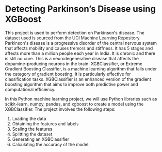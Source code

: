 # Detecting Parkinson’s Disease using XGBoost
This project is used to perform detection on Parkinson's disease. The dataset used is sourced from the UCI Machine Learning Repository. 
Parkinson's disease is a progressive disorder of the central nervous system that affects mobility and causes tremors and stiffness. 
It has 5 stages and affects more than a million people each year in India. It is chronic and there is still no cure. This is a neurodegenerative disease that affects the dopamine-producing neurons in the brain.
XGBClassifier, or Extreme Gradient Boosting Classifier, is a machine learning algorithm that falls under the category of gradient boosting. It is particularly effective for classification tasks. XGBClassifier is an enhanced version of the gradient boosting algorithm that aims to improve both predictive power and computational efficiency.



In this Python machine learning project, we will use Python libraries such as scikit-learn, numpy, pandas, and xgboost to create a model using the XGBClassifier. The project involves the following steps:
1. Loading the data
2. Obtaining the features and labels
3. Scaling the features
4. Splitting the dataset
5. Generating an XGBClassifier
6. Calculating the accuracy of the model.
